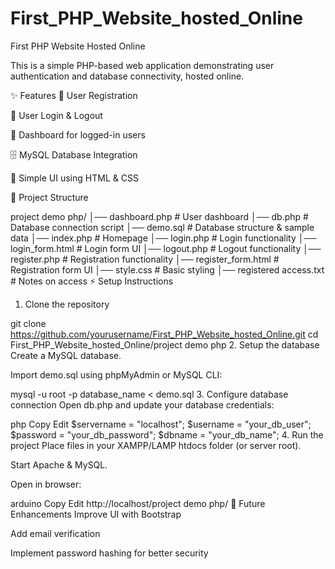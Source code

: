 # First_PHP_Website_hosted_Online

First PHP Website Hosted Online

This is a simple PHP-based web application demonstrating user authentication and database connectivity, hosted online.

✨ Features
👤 User Registration

🔐 User Login & Logout

📂 Dashboard for logged-in users

🗄️ MySQL Database Integration

🎨 Simple UI using HTML & CSS

📂 Project Structure

project demo php/
│── dashboard.php         # User dashboard
│── db.php                # Database connection script
│── demo.sql              # Database structure & sample data
│── index.php             # Homepage
│── login.php             # Login functionality
│── login_form.html       # Login form UI
│── logout.php            # Logout functionality
│── register.php          # Registration functionality
│── register_form.html    # Registration form UI
│── style.css             # Basic styling
│── registered access.txt # Notes on access
⚡ Setup Instructions
1. Clone the repository

git clone https://github.com/yourusername/First_PHP_Website_hosted_Online.git
cd First_PHP_Website_hosted_Online/project demo php
2. Setup the database
Create a MySQL database.

Import demo.sql using phpMyAdmin or MySQL CLI:


mysql -u root -p database_name < demo.sql
3. Configure database connection
Open db.php and update your database credentials:

php
Copy
Edit
$servername = "localhost";
$username = "your_db_user";
$password = "your_db_password";
$dbname = "your_db_name";
4. Run the project
Place files in your XAMPP/LAMP htdocs folder (or server root).

Start Apache & MySQL.

Open in browser:

arduino
Copy
Edit
http://localhost/project demo php/
🚀 Future Enhancements
Improve UI with Bootstrap

Add email verification

Implement password hashing for better security
